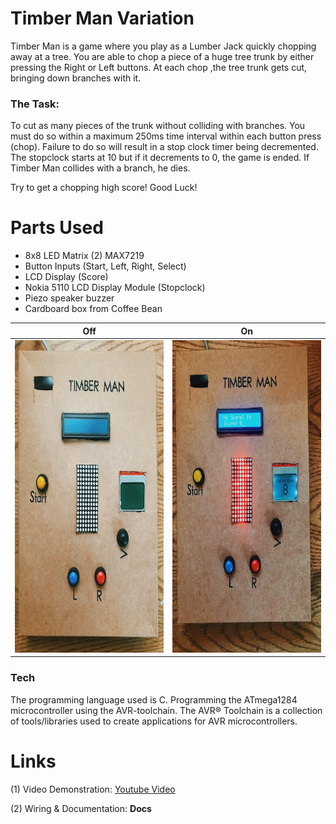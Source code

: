 # Timber Man Variation

Timber Man is a game where you play as a Lumber Jack quickly chopping away at a tree. 
You are able to chop a piece of a huge tree trunk by either pressing the 
Right or Left buttons. At each chop ,the tree trunk gets cut, bringing down
branches with it. 

### The Task:

To cut as many pieces of the trunk without colliding with branches. You must
do so within a maximum 250ms time interval within each button press (chop). Failure to 
do so will result in a stop clock timer being decremented. The stopclock starts at 10
but if it decrements to 0, the game is ended. If Timber Man collides with a branch, he dies.   

Try to get a chopping high score! Good Luck! 


# Parts Used
  - 8x8 LED Matrix (2) MAX7219
  - Button Inputs (Start, Left, Right, Select)
  - LCD Display (Score)
  - Nokia 5110 LCD Display Module (Stopclock)
  - Piezo speaker buzzer
  - Cardboard box from Coffee Bean

Off             |  On
:-------------------------:|:-------------------------:
<img src="images/Setup.JPG" width="400" height="500" >  | <img src="images/TurnedOn.JPG" width="400" height="500"> 

### Tech
The programming language used is C. Programming the ATmega1284 microcontroller using the AVR-toolchain.
The AVR® Toolchain is a collection of tools/libraries used to create applications for AVR microcontrollers. 


# Links

(1) Video Demonstration:
<a href="https://www.youtube.com/watch?v=E55vy712cMo">Youtube Video</a>


(2) Wiring & Documentation: 
<b href="https://docs.google.com/document/d/17xzWEt5Au0ppzZXw-lrA1UG9Mo49ktF5PW19VYaI-cI/edit?usp=sharing">Docs</b>

